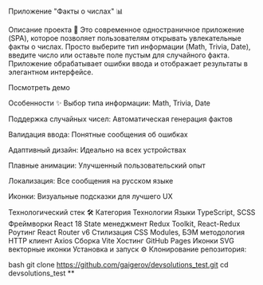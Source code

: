 Приложение "Факты о числах" 📊

Описание проекта 🚀
Это современное одностраничное приложение (SPA), которое позволяет пользователям открывать увлекательные факты о числах. Просто выберите тип информации (Math, Trivia, Date), введите число или оставьте поле пустым для случайного факта. Приложение обрабатывает ошибки ввода и отображает результаты в элегантном интерфейсе.

Посмотреть демо

Особенности ✨
Выбор типа информации: Math, Trivia, Date

Поддержка случайных чисел: Автоматическая генерация фактов

Валидация ввода: Понятные сообщения об ошибках

Адаптивный дизайн: Идеально на всех устройствах

Плавные анимации: Улучшенный пользовательский опыт

Локализация: Все сообщения на русском языке

Иконки: Визуальные подсказки для лучшего UX

Технологический стек 🛠️
Категория	Технологии
Языки	TypeScript, SCSS
Фреймворки	React 18
State менеджмент	Redux Toolkit, React-Redux
Роутинг	React Router v6
Стилизация	CSS Modules, БЭМ методология
HTTP клиент	Axios
Сборка	Vite
Хостинг	GitHub Pages
Иконки	SVG векторные иконки
Установка и запуск ⚙️
Клонирование репозитория:

bash
git clone https://github.com/gaigerov/devsolutions_test.git
cd devsolutions_test
**